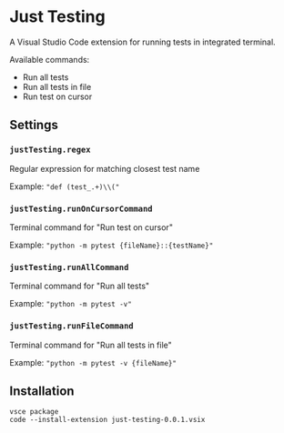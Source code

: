 # Just Testing

A Visual Studio Code extension for running tests in integrated terminal.

Available commands:

- Run all tests
- Run all tests in file
- Run test on cursor

## Settings

### `justTesting.regex`

Regular expression for matching closest test name

Example: `"def (test_.+)\\("`

### `justTesting.runOnCursorCommand`

Terminal command for "Run test on cursor"

Example: `"python -m pytest {fileName}::{testName}"`

### `justTesting.runAllCommand`

Terminal command for "Run all tests"

Example: `"python -m pytest -v"`

### `justTesting.runFileCommand`

Terminal command for "Run all tests in file"

Example: `"python -m pytest -v {fileName}"`

## Installation

```
vsce package
code --install-extension just-testing-0.0.1.vsix
```
